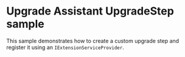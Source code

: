 # Upgrade Assistant UpgradeStep sample

This sample demonstrates how to create a custom upgrade step and register it using an `IExtensionServiceProvider`.